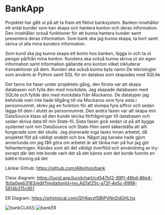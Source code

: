 # BankApp

Projektet har gått ut på att ta fram ett fiktivt banksystem. Banken innehåller ett antal kunder som kan skapa och hantera konton och deras information. Den innehåller också funktioner för att kunna hantera kunder samt presentera deras information.
Som bank ska jag kunna skapa, ta bort samt skriva ut alla mina kunders information.

Som kund ska jag kunna skapa ett konto hos banken, lägga in och ta ut pengar på/från mina konton. Kundens ska också kunna skriva ut sin egen information samt information gällande ens konton vilket inkluderar transaktioner på dem.
Kunden ska också kunna byta namn 
De teknologier som använts är Python samt SQL för en databas som skapades med SQLite

Det fanns tre faser under projektets gång, den första var att skapa databasen och fylla den med mockdata. Jag skapade databasen med SQLite och fyllde den med mockdata från Mockaroo. De datatyper jag behövde men inte hade tillgång till via Mockaroo som fyra sista i personnumret, skrev jag en funktion för att slumpa fyra siffror och sedan lägga till dem i slutet av personnumret. 
Den andra fasen var att skapa min DataSource klass så den kunde skicka förfrågningar till databasen och sedan skriva data till min State-fil. 
Sista fasen gick sedan ut på att bygga systemet runt min DataSource och State-filen samt säkerställa att allt fungerade som det skulle. 
Jag planerade inga tasks innan arbetet, då projektet flöt på väldigt snabbt och bra. Något jag kanske hade gjort annorlunda om jag fått göra om arbetet är att tänka mer på hur jag gör felhanteringen. Kändes som att det väldigt överflöd och användning av try-except där det inte borde varit det så det känns som det borde funnits en bättre lösning på det 


















Länkar
Github:
https://github.com/Albinhsn/bank

Class diagram:
https://lucid.app/lucidchart/cd547b12-89f1-46bd-86e4-1b0a0eeb3183/edit?invitationId=inv_4d7af25c-a72f-4e5c-8998-5814b315c951

ER Diagram:
https://whimsical.com/QY4jayzfSBjPVNnDdGHLhq

![bankCLASS](https://user-images.githubusercontent.com/89841505/151412553-1f99d7d4-6e2e-4b2d-b65e-b021e1fde25f.png)
![bankER](https://user-images.githubusercontent.com/89841505/151412576-ecf5baef-afa1-4271-9200-97c0a3d6577e.png)
